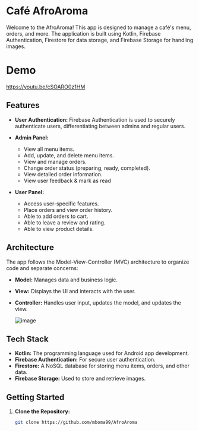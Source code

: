 # Café AfroAroma

Welcome to the AfroAroma! This app is designed to manage a café's menu, orders, and more. The application is built using Kotlin, Firebase Authentication, Firestore for data storage, and Firebase Storage for handling images.

# Demo
https://youtu.be/cSOARO0z1HM

## Features

- **User Authentication:** Firebase Authentication is used to securely authenticate users, differentiating between admins and regular users.

- **Admin Panel:**
  - View all menu items.
  - Add, update, and delete menu items.
  - View and manage orders.
  - Change order status (preparing, ready, completed).
  - View detailed order information.
  - View user feedback & mark as read

- **User Panel:**
  - Access user-specific features.
  - Place orders and view order history.
  - Able to add orders to cart.
  - Able to leave a review and rating.
  - Able to view product details.

## Architecture

The app follows the Model-View-Controller (MVC) architecture to organize code and separate concerns:

- **Model:** Manages data and business logic.
- **View:** Displays the UI and interacts with the user.
- **Controller:** Handles user input, updates the model, and updates the view.

  ![image](https://github.com/mboma99/AfroAroma/assets/42808235/9dcf8017-426d-4cfc-9719-2ef571f9db4e)



## Tech Stack

- **Kotlin:** The programming language used for Android app development.
- **Firebase Authentication:** For secure user authentication.
- **Firestore:** A NoSQL database for storing menu items, orders, and other data.
- **Firebase Storage:** Used to store and retrieve images.

## Getting Started

1. **Clone the Repository:**
   ```bash
   git clone https://github.com/mboma99/AfroAroma
